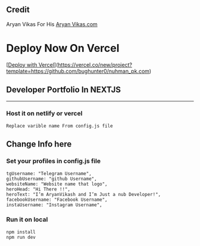 ## Credit 
 Aryan Vikas For His [Aryan Vikas.com](https://github.com/aryanvikash/aryanvikash.com)

# Deploy Now On Vercel

[[Deploy with Vercel](https://vercel.co/button)](https://vercel.co/new/project?template=https://github.com/bughunter0/nuhman_pk.com)

## Developer Portfolio In NEXTJS

____
### Host it on netlify or vercel

    Replace varible name From config.js file

## Change Info here
 
### Set your profiles in config.js file

    tgUsername: "Telegram Username",
    githubUsername: "github Username",
    websiteName: "Website name that logo",
    heroHead: "Hi There !!",
    heroText: "I’m AryanVikash and I’m Just a nub Developer!",
    facebookUsername: "Facebook Username",
    instaUsername: "Instagram Username",


### Run it on local
    npm install
    npm run dev
